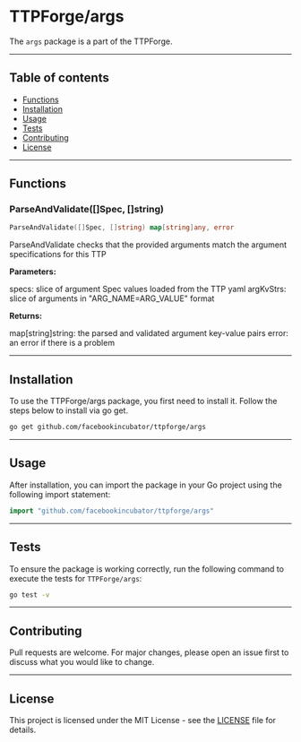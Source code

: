 # TTPForge/args

The `args` package is a part of the TTPForge.

---

## Table of contents

- [Functions](#functions)
- [Installation](#installation)
- [Usage](#usage)
- [Tests](#tests)
- [Contributing](#contributing)
- [License](#license)

---

## Functions

### ParseAndValidate([]Spec, []string)

```go
ParseAndValidate([]Spec, []string) map[string]any, error
```

ParseAndValidate checks that the provided arguments
match the argument specifications for this TTP

**Parameters:**

specs: slice of argument Spec values loaded from the TTP yaml
argKvStrs: slice of arguments in "ARG_NAME=ARG_VALUE" format

**Returns:**

map[string]string: the parsed and validated argument key-value pairs
error: an error if there is a problem

---

## Installation

To use the TTPForge/args package, you first need to install it.
Follow the steps below to install via go get.

```bash
go get github.com/facebookincubator/ttpforge/args
```

---

## Usage

After installation, you can import the package in your Go project
using the following import statement:

```go
import "github.com/facebookincubator/ttpforge/args"
```

---

## Tests

To ensure the package is working correctly, run the following
command to execute the tests for `TTPForge/args`:

```bash
go test -v
```

---

## Contributing

Pull requests are welcome. For major changes,
please open an issue first to discuss what
you would like to change.

---

## License

This project is licensed under the MIT
License - see the [LICENSE](../LICENSE)
file for details.
